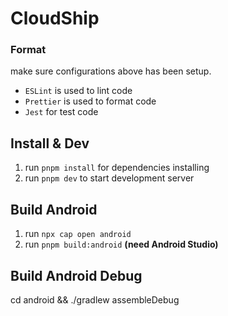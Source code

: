 # CloudShip

### Format

make sure configurations above has been setup.

- `ESLint` is used to lint code
- `Prettier` is used to format code
- `Jest` for test code

## Install & Dev

1. run `pnpm install` for dependencies installing
2. run `pnpm dev` to start development server

## Build Android

1. run `npx cap open android`
2. run `pnpm build:android` **(need Android Studio)**

## Build Android Debug

cd android && ./gradlew assembleDebug
